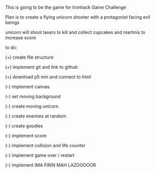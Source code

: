 This is going to be the game for Ironhack Game Challenge

Plan is to create a flying unicorn shooter with a protagonist facing evil beings

unicorn will shoot lasers to kill and collect cupcakes and martinis to increase score

to do:

(+) create file structure

(+) implement git and link to github

(+) download p5 min and connect to html

(-) implement canvas

(-) set moving background

(-) create moving unicorn

(-) create enemies at random

(-) create goodies

(-) implement score

(-) implement collision and life counter

(-) implement game over / restart

(-) implement IMA FIRIN MAH LAZOOOOOR
